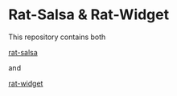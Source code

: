 # Rat-Salsa & Rat-Widget

This repository contains both

[rat-salsa](rat-salsa/readme.md)

and

[rat-widget](rat-widget/readme.md)

